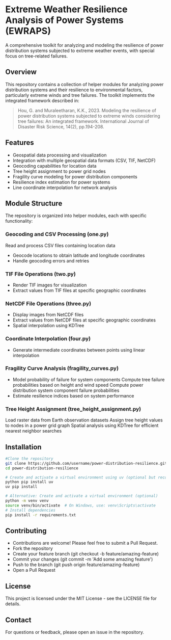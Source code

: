 # Extreme Weather Resilience Analysis of Power Systems (EWRAPS)
A comprehensive toolkit for analyzing and modeling the resilience of power distribution systems subjected to extreme weather events, with special focus on tree-related failures.

## Overview
This repository contains a collection of helper modules for analyzing power distribution systems and their resilience to environmental factors, particularly extreme winds and tree failures. The toolkit implements the integrated framework described in:
> Hou, G. and Muraleetharan, K.K., 2023. Modeling the resilience of power distribution systems subjected to extreme winds considering tree failures: An integrated framework. International Journal of Disaster Risk Science, 14(2), pp.194-208.

## Features
- Geospatial data processing and visualization
- Integration with multiple geospatial data formats (CSV, TIF, NetCDF)
- Geocoding capabilities for location data
- Tree height assignment to power grid nodes
- Fragility curve modeling for power distribution components
- Resilience index estimation for power systems
- Line coordinate interpolation for network analysis

## Module Structure
The repository is organized into helper modules, each with specific functionality:

### Geocoding and CSV Processing (one.py)
Read and process CSV files containing location data
- Geocode locations to obtain latitude and longitude coordinates
- Handle geocoding errors and retries

### TIF File Operations (two.py)
- Render TIF images for visualization
- Extract values from TIF files at specific geographic coordinates

### NetCDF File Operations (three.py)
- Display images from NetCDF files
- Extract values from NetCDF files at specific geographic coordinates
- Spatial interpolation using KDTree

### Coordinate Interpolation (four.py)
- Generate intermediate coordinates between points using linear interpolation

### Fragility Curve Analysis (fragility_curves.py)
- Model probability of failure for system components
Compute tree failure probabilities based on height and wind speed
Compute power distribution system component failure probabilities
- Estimate resilience indices based on system performance
### Tree Height Assignment (tree_height_assignment.py)
Load raster data from Earth observation datasets
Assign tree height values to nodes in a power grid graph
Spatial analysis using KDTree for efficient nearest neighbor searches

## Installation

```sh
#Clone the repository
git clone https://github.com/username/power-distribution-resilience.git
cd power-distribution-resilience
```
```sh
# Create and activate a virtual environment using uv (optional but recommended)
python pip install uv
uv pip install
```
```sh
# Alternative: Create and activate a virtual environment (optional)
python -m venv venv
source venv/bin/activate  # On Windows, use: venv\Scripts\activate
# Install dependencies
pip install -r requirements.txt
```

## Contributing
- Contributions are welcome! Please feel free to submit a Pull Request.
- Fork the repository
- Create your feature branch (git checkout -b feature/amazing-feature)
- Commit your changes (git commit -m 'Add some amazing feature')
- Push to the branch (git push origin feature/amazing-feature)
- Open a Pull Request

## License
This project is licensed under the MIT License - see the LICENSE file for details.

## Contact
For questions or feedback, please open an issue in the repository.
